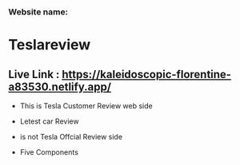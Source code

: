 ### Website name:
# Teslareview

## Live Link : https://kaleidoscopic-florentine-a83530.netlify.app/

* This is Tesla Customer  Review  web side

* Letest car Review

* is not Tesla Offcial Review side

* Five Components 

